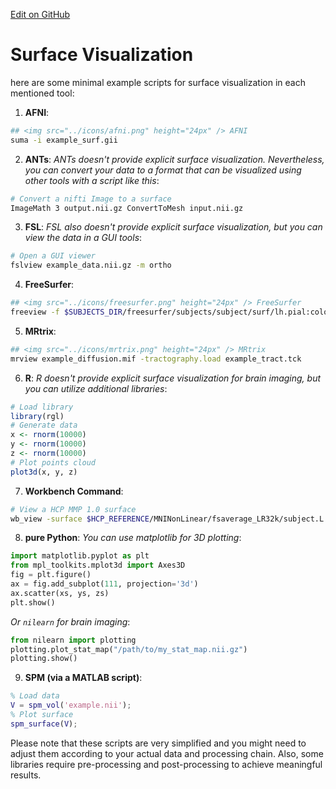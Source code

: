 [Edit on GitHub](https://github.com/childmindresearch/NeuRosetta/edit/main/src/visualization_and_data_exploration/surface_visualization.md)
# Surface Visualization

here are some minimal example scripts for surface visualization in each mentioned tool:

1. **AFNI**:
```bash
## <img src="../icons/afni.png" height="24px" /> AFNI
suma -i example_surf.gii
```

2. **ANTs**:
*ANTs doesn't provide explicit surface visualization. Nevertheless, you can convert your data to a format that can be visualized using other tools with a script like this*:
```bash
# Convert a nifti Image to a surface
ImageMath 3 output.nii.gz ConvertToMesh input.nii.gz
```

3. **FSL**:
*FSL also doesn't provide explicit surface visualization, but you can view the data in a GUI tools*:
```bash
# Open a GUI viewer
fslview example_data.nii.gz -m ortho
```

4. **FreeSurfer**:
```bash
## <img src="../icons/freesurfer.png" height="24px" /> FreeSurfer
freeview -f $SUBJECTS_DIR/freesurfer/subjects/subject/surf/lh.pial:color=255,0,0
```

5. **MRtrix**:
```bash
## <img src="../icons/mrtrix.png" height="24px" /> MRtrix
mrview example_diffusion.mif -tractography.load example_tract.tck
```

6. **R**:
*R doesn't provide explicit surface visualization for brain imaging, but you can utilize additional libraries*:
```R
# Load library
library(rgl)
# Generate data
x <- rnorm(10000)
y <- rnorm(10000)
z <- rnorm(10000)
# Plot points cloud
plot3d(x, y, z)
```

7. **Workbench Command**:
```bash
# View a HCP MMP 1.0 surface
wb_view -surface $HCP_REFERENCE/MNINonLinear/fsaverage_LR32k/subject.L.midthickness.32k_fs_LR.surf.gii
```

8. **pure Python**:
*You can use matplotlib for 3D plotting*:
```python
import matplotlib.pyplot as plt
from mpl_toolkits.mplot3d import Axes3D
fig = plt.figure()
ax = fig.add_subplot(111, projection='3d')
ax.scatter(xs, ys, zs)
plt.show()
```
*Or `nilearn` for brain imaging*:
```python
from nilearn import plotting
plotting.plot_stat_map("/path/to/my_stat_map.nii.gz")
plotting.show()
```

9. **SPM (via a MATLAB script)**:
```MATLAB
% Load data
V = spm_vol('example.nii');
% Plot surface
spm_surface(V);
```

Please note that these scripts are very simplified and you might need to adjust them according to your actual data and processing chain. Also, some libraries require pre-processing and post-processing to achieve meaningful results.